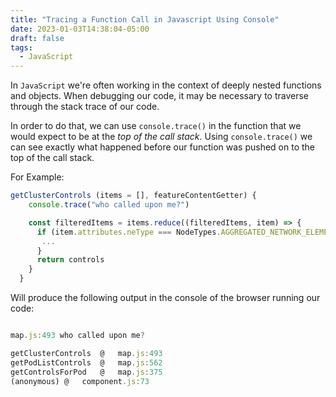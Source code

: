 ```yaml
---
title: "Tracing a Function Call in Javascript Using Console"
date: 2023-01-03T14:38:04-05:00
draft: false
tags:
  - JavaScript
---
```


In `JavaScript` we're often working in the context of deeply nested functions and objects. When debugging our code, it may be necessary to traverse through the stack trace of our code. 

In order to do that, we can use `console.trace()` in the function that we would expect to be at the _top of the call stack_. Using `console.trace()` we can see exactly what happened before our function was pushed on to the top of the call stack. 

For Example: 

```javascript
getClusterControls (items = [], featureContentGetter) {
    console.trace("who called upon me?")

    const filteredItems = items.reduce((filteredItems, item) => {
      if (item.attributes.neType === NodeTypes.AGGREGATED_NETWORK_ELEMENT) {
       ...
      }
      return controls
    }
  }
```

Will produce the following output in the console of the browser running our code: 

```javascript

map.js:493 who called upon me?

getClusterControls	@	map.js:493
getPodListControls	@	map.js:562
getControlsForPod	@	map.js:375
(anonymous)	@	component.js:73

```
